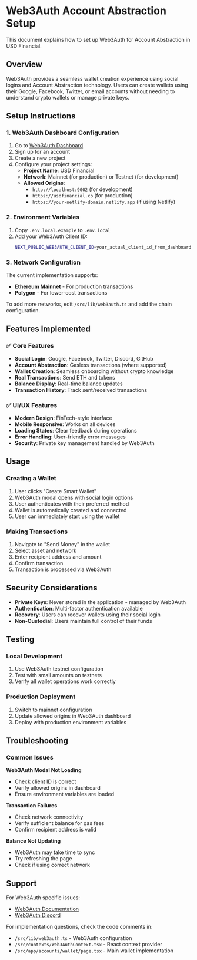 # Web3Auth Account Abstraction Setup

This document explains how to set up Web3Auth for Account Abstraction in USD Financial.

## Overview

Web3Auth provides a seamless wallet creation experience using social logins and Account Abstraction technology. Users can create wallets using their Google, Facebook, Twitter, or email accounts without needing to understand crypto wallets or manage private keys.

## Setup Instructions

### 1. Web3Auth Dashboard Configuration

1. Go to [Web3Auth Dashboard](https://dashboard.web3auth.io/)
2. Sign up for an account
3. Create a new project
4. Configure your project settings:
   - **Project Name**: USD Financial
   - **Network**: Mainnet (for production) or Testnet (for development)
   - **Allowed Origins**: 
     - `http://localhost:9002` (for development)
     - `https://usdfinancial.co` (for production)
     - `https://your-netlify-domain.netlify.app` (if using Netlify)

### 2. Environment Variables

1. Copy `.env.local.example` to `.env.local`
2. Add your Web3Auth Client ID:
   ```bash
   NEXT_PUBLIC_WEB3AUTH_CLIENT_ID=your_actual_client_id_from_dashboard
   ```

### 3. Network Configuration

The current implementation supports:
- **Ethereum Mainnet** - For production transactions
- **Polygon** - For lower-cost transactions

To add more networks, edit `/src/lib/web3auth.ts` and add the chain configuration.

## Features Implemented

### ✅ Core Features
- **Social Login**: Google, Facebook, Twitter, Discord, GitHub
- **Account Abstraction**: Gasless transactions (where supported)
- **Wallet Creation**: Seamless onboarding without crypto knowledge
- **Real Transactions**: Send ETH and tokens
- **Balance Display**: Real-time balance updates
- **Transaction History**: Track sent/received transactions

### ✅ UI/UX Features
- **Modern Design**: FinTech-style interface
- **Mobile Responsive**: Works on all devices  
- **Loading States**: Clear feedback during operations
- **Error Handling**: User-friendly error messages
- **Security**: Private key management handled by Web3Auth

## Usage

### Creating a Wallet
1. User clicks "Create Smart Wallet"
2. Web3Auth modal opens with social login options
3. User authenticates with their preferred method
4. Wallet is automatically created and connected
5. User can immediately start using the wallet

### Making Transactions
1. Navigate to "Send Money" in the wallet
2. Select asset and network
3. Enter recipient address and amount
4. Confirm transaction
5. Transaction is processed via Web3Auth

## Security Considerations

- **Private Keys**: Never stored in the application - managed by Web3Auth
- **Authentication**: Multi-factor authentication available
- **Recovery**: Users can recover wallets using their social login
- **Non-Custodial**: Users maintain full control of their funds

## Testing

### Local Development
1. Use Web3Auth testnet configuration
2. Test with small amounts on testnets
3. Verify all wallet operations work correctly

### Production Deployment
1. Switch to mainnet configuration
2. Update allowed origins in Web3Auth dashboard
3. Deploy with production environment variables

## Troubleshooting

### Common Issues

**Web3Auth Modal Not Loading**
- Check client ID is correct
- Verify allowed origins in dashboard
- Ensure environment variables are loaded

**Transaction Failures**
- Check network connectivity
- Verify sufficient balance for gas fees
- Confirm recipient address is valid

**Balance Not Updating**
- Web3Auth may take time to sync
- Try refreshing the page
- Check if using correct network

## Support

For Web3Auth specific issues:
- [Web3Auth Documentation](https://web3auth.io/docs/)
- [Web3Auth Discord](https://discord.gg/web3auth)

For implementation questions, check the code comments in:
- `/src/lib/web3auth.ts` - Web3Auth configuration
- `/src/contexts/Web3AuthContext.tsx` - React context provider
- `/src/app/accounts/wallet/page.tsx` - Main wallet implementation